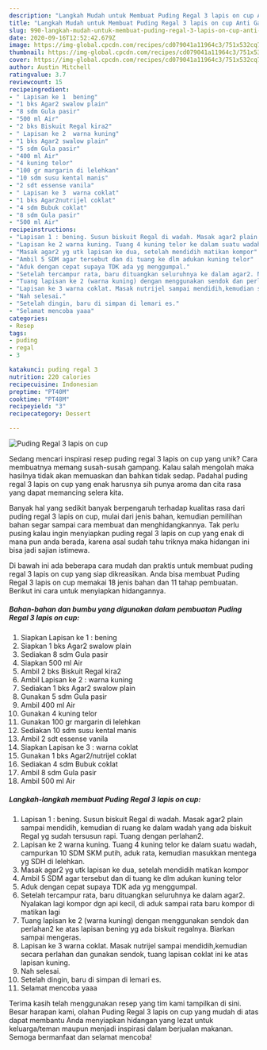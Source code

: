 ```yaml
---
description: "Langkah Mudah untuk Membuat Puding Regal 3 lapis on cup Anti Gagal"
title: "Langkah Mudah untuk Membuat Puding Regal 3 lapis on cup Anti Gagal"
slug: 990-langkah-mudah-untuk-membuat-puding-regal-3-lapis-on-cup-anti-gagal
date: 2020-09-16T12:52:42.679Z
image: https://img-global.cpcdn.com/recipes/cd079041a11964c3/751x532cq70/puding-regal-3-lapis-on-cup-foto-resep-utama.jpg
thumbnail: https://img-global.cpcdn.com/recipes/cd079041a11964c3/751x532cq70/puding-regal-3-lapis-on-cup-foto-resep-utama.jpg
cover: https://img-global.cpcdn.com/recipes/cd079041a11964c3/751x532cq70/puding-regal-3-lapis-on-cup-foto-resep-utama.jpg
author: Austin Mitchell
ratingvalue: 3.7
reviewcount: 15
recipeingredient:
- " Lapisan ke 1  bening"
- "1 bks Agar2 swalow plain"
- "8 sdm Gula pasir"
- "500 ml Air"
- "2 bks Biskuit Regal kira2"
- " Lapisan ke 2  warna kuning"
- "1 bks Agar2 swalow plain"
- "5 sdm Gula pasir"
- "400 ml Air"
- "4 kuning telor"
- "100 gr margarin di lelehkan"
- "10 sdm susu kental manis"
- "2 sdt essense vanila"
- " Lapisan ke 3  warna coklat"
- "1 bks Agar2nutrijel coklat"
- "4 sdm Bubuk coklat"
- "8 sdm Gula pasir"
- "500 ml Air"
recipeinstructions:
- "Lapisan 1 : bening. Susun biskuit Regal di wadah. Masak agar2 plain sampai mendidih, kemudian di ruang ke dalam wadah yang ada biskuit Regal yg sudah tersusun rapi. Tuang dengan perlahan2."
- "Lapisan ke 2 warna kuning. Tuang 4 kuning telor ke dalam suatu wadah, campurkan 10 SDM SKM putih, aduk rata, kemudian masukkan mentega yg SDH di lelehkan."
- "Masak agar2 yg utk lapisan ke dua, setelah mendidih matikan kompor"
- "Ambil 5 SDM agar tersebut dan di tuang ke dlm adukan kuning telor"
- "Aduk dengan cepat supaya TDK ada yg menggumpal."
- "Setelah tercampur rata, baru dituangkan seluruhnya ke dalam agar2. Nyalakan lagi kompor dgn api kecil, di aduk sampai rata baru kompor di matikan lagi"
- "Tuang lapisan ke 2 (warna kuning) dengan menggunakan sendok dan perlahan2 ke atas lapisan bening yg ada biskuit regalnya. Biarkan sampai mengeras."
- "Lapisan ke 3 warna coklat. Masak nutrijel sampai mendidih,kemudian secara perlahan dan gunakan sendok, tuang lapisan coklat ini ke atas lapisan kuning."
- "Nah selesai."
- "Setelah dingin, baru di simpan di lemari es."
- "Selamat mencoba yaaa"
categories:
- Resep
tags:
- puding
- regal
- 3

katakunci: puding regal 3 
nutrition: 220 calories
recipecuisine: Indonesian
preptime: "PT40M"
cooktime: "PT48M"
recipeyield: "3"
recipecategory: Dessert

---
```



![Puding Regal 3 lapis on cup](https://img-global.cpcdn.com/recipes/cd079041a11964c3/751x532cq70/puding-regal-3-lapis-on-cup-foto-resep-utama.jpg)

Sedang mencari inspirasi resep puding regal 3 lapis on cup yang unik? Cara membuatnya memang susah-susah gampang. Kalau salah mengolah maka hasilnya tidak akan memuaskan dan bahkan tidak sedap. Padahal puding regal 3 lapis on cup yang enak harusnya sih punya aroma dan cita rasa yang dapat memancing selera kita.



Banyak hal yang sedikit banyak berpengaruh terhadap kualitas rasa dari puding regal 3 lapis on cup, mulai dari jenis bahan, kemudian pemilihan bahan segar sampai cara membuat dan menghidangkannya. Tak perlu pusing kalau ingin menyiapkan puding regal 3 lapis on cup yang enak di mana pun anda berada, karena asal sudah tahu triknya maka hidangan ini bisa jadi sajian istimewa.


Di bawah ini ada beberapa cara mudah dan praktis untuk membuat puding regal 3 lapis on cup yang siap dikreasikan. Anda bisa membuat Puding Regal 3 lapis on cup memakai 18 jenis bahan dan 11 tahap pembuatan. Berikut ini cara untuk menyiapkan hidangannya.

<!--inarticleads1-->

##### Bahan-bahan dan bumbu yang digunakan dalam pembuatan Puding Regal 3 lapis on cup:

1. Siapkan  Lapisan ke 1 : bening
1. Siapkan 1 bks Agar2 swalow plain
1. Sediakan 8 sdm Gula pasir
1. Siapkan 500 ml Air
1. Ambil 2 bks Biskuit Regal kira2
1. Ambil  Lapisan ke 2 : warna kuning
1. Sediakan 1 bks Agar2 swalow plain
1. Gunakan 5 sdm Gula pasir
1. Ambil 400 ml Air
1. Gunakan 4 kuning telor
1. Gunakan 100 gr margarin di lelehkan
1. Sediakan 10 sdm susu kental manis
1. Ambil 2 sdt essense vanila
1. Siapkan  Lapisan ke 3 : warna coklat
1. Gunakan 1 bks Agar2/nutrijel coklat
1. Sediakan 4 sdm Bubuk coklat
1. Ambil 8 sdm Gula pasir
1. Ambil 500 ml Air




<!--inarticleads2-->

##### Langkah-langkah membuat Puding Regal 3 lapis on cup:

1. Lapisan 1 : bening. Susun biskuit Regal di wadah. Masak agar2 plain sampai mendidih, kemudian di ruang ke dalam wadah yang ada biskuit Regal yg sudah tersusun rapi. Tuang dengan perlahan2.
1. Lapisan ke 2 warna kuning. Tuang 4 kuning telor ke dalam suatu wadah, campurkan 10 SDM SKM putih, aduk rata, kemudian masukkan mentega yg SDH di lelehkan.
1. Masak agar2 yg utk lapisan ke dua, setelah mendidih matikan kompor
1. Ambil 5 SDM agar tersebut dan di tuang ke dlm adukan kuning telor
1. Aduk dengan cepat supaya TDK ada yg menggumpal.
1. Setelah tercampur rata, baru dituangkan seluruhnya ke dalam agar2. Nyalakan lagi kompor dgn api kecil, di aduk sampai rata baru kompor di matikan lagi
1. Tuang lapisan ke 2 (warna kuning) dengan menggunakan sendok dan perlahan2 ke atas lapisan bening yg ada biskuit regalnya. Biarkan sampai mengeras.
1. Lapisan ke 3 warna coklat. Masak nutrijel sampai mendidih,kemudian secara perlahan dan gunakan sendok, tuang lapisan coklat ini ke atas lapisan kuning.
1. Nah selesai.
1. Setelah dingin, baru di simpan di lemari es.
1. Selamat mencoba yaaa




Terima kasih telah menggunakan resep yang tim kami tampilkan di sini. Besar harapan kami, olahan Puding Regal 3 lapis on cup yang mudah di atas dapat membantu Anda menyiapkan hidangan yang lezat untuk keluarga/teman maupun menjadi inspirasi dalam berjualan makanan. Semoga bermanfaat dan selamat mencoba!

